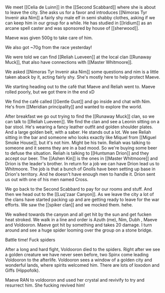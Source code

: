 We meet [[Celia de Luinn]] in the [[Second Scabbard]] where she is about to leave the city. She asks us for a favor and introduces [[Nimoras Tyr Invenir aka Nim]] a fairly shy male elf in semi shabby clothes, asking if we can keep him in our group for a while. He has studied in [[Iridium]] as an arcane spell caster and was sponsored by house of [[sherwood]].

Maeve was given 500g to take care of him.

We also got ~70g from the race yesterday!

We were told we can find [[Reliah Lueveen]] at the local clan [[Runaway Muck]], that also have connections with [[Master Whitmoore]]. 

We asked [[Nimoras Tyr Invenir aka Nim]] some questions and nim is a little taken aback by it, acting fairly shy. She's mostly here to help protect Maeve.

We starting heading out to the café that Maeve and Reliah went to.
Maeve rolled poorly, but we got there in the end xD

We find the café called [[Gentle Gust]] and go inside and chat with Nim. He's from [[Meridian principality]] and wanted to explore the world. 

After breakfast we go out trying to find the [[Runaway Muck]] clan, so we can talk to [[Reliah Lueveen]]. We find the clan and see a Leonin sitting on a bar stool. He's wearing a fancy leather outfit and golden shoulder plates. And a large golden belt, with a saber. He stands out a lot.
We see Reliah sitting in the bar and someone who looks exactly like Miquel from [[Miguel Smoke House]], but it's not him. Might be his twin.
Reliah was talking to someone and it seems they are in a bad mood. So we're buying some beer to defuse the situation. Reliah is talking to [[Huntsman Drion]] and they accept our beer.
The [[Ashen Kin]] is the ones in [[Master Whitmoore]] and Drion is the leader's brother.
In return for a job we can have Drion lead us to Whitmoore.
The job is that a bunch of Gnolls have been setting up base in Drion's territory. And he doesn't have enough men to handle it. Drion sent us out with one of his men named Cross.

We go back to the Second Scabbard to pay for our rooms and stuff. And then we head out to the [[Luq'zaar Canyon]]. As we leave the city a lot of the clans have started packing up and are getting ready to leave for the war efforts. We saw the [[spiker clan]] and we mocked them. hehe.

We walked towards the canyon and all get hit by the sun and get fucken heat stroked. We walk in a line and order is Azuth (me), Nim, Dubh , Maeve and Voldooron. Maeve got hit by something and takes 20 damage. I turn around and see a huge spider looming over the group on a stone bridge.

Battle time! Fuck spiders

After a long and hard fight, Voldooron died to the spiders. Right after we see a golden creature we have never seen before, two Spinx come leading Voldooron to the afterlife. Voldooron sees a window of a golden city and wonderful lands, where spirits welcomed him. There are lots of loxodon and Giffs (Hippofolk).

Maeve RAN to voldooron and used her crystal and revivify to try and resurrect him. She fucking revived him!
